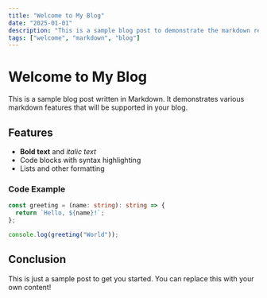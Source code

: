 ```yaml
---
title: "Welcome to My Blog"
date: "2025-01-01"
description: "This is a sample blog post to demonstrate the markdown rendering capabilities."
tags: ["welcome", "markdown", "blog"]
---
```


# Welcome to My Blog

This is a sample blog post written in Markdown. It demonstrates various markdown features that will be supported in your blog.

## Features

- **Bold text** and *italic text*
- Code blocks with syntax highlighting
- Lists and other formatting

### Code Example

```typescript
const greeting = (name: string): string => {
  return `Hello, ${name}!`;
};

console.log(greeting("World"));
```

## Conclusion

This is just a sample post to get you started. You can replace this with your own content!
